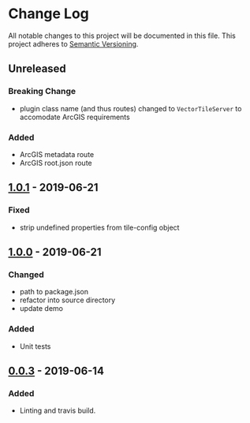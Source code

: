 # Change Log
All notable changes to this project will be documented in this file.
This project adheres to [Semantic Versioning](http://semver.org/).

## Unreleased
### Breaking Change
* plugin class name (and thus routes) changed to `VectorTileServer` to accomodate ArcGIS requirements

### Added
* ArcGIS metadata route
* ArcGIS root.json route

## [1.0.1] - 2019-06-21
### Fixed
* strip undefined properties from tile-config object

## [1.0.0] - 2019-06-21
### Changed
* path to package.json
* refactor into source directory
* update demo

### Added
* Unit tests

## [0.0.3] - 2019-06-14
### Added
* Linting and travis build.

[1.0.1]: https://github.com/koopjs/koop-output-vector-tiles/compare/v1.0.0...v1.0.1
[1.0.0]: https://github.com/koopjs/koop-output-vector-tiles/compare/v0.0.3...v1.0.0
[0.0.3]: https://github.com/koopjs/koop-output-vector-tiles/releases/tag/v0.0.3
